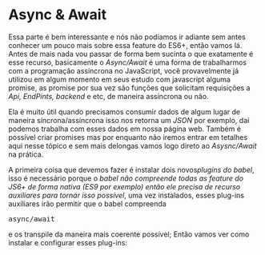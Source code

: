 <h1> Async & Await </h1>

<p>Essa parte é bem interessante e nós não podíamos ir adiante sem antes conhecer um pouco mais sobre essa feature do ES6+, então vamos lá. Antes de mais nada vou passar de forma bem sucinta o que exatamente é esse recurso, basicamente o <em>Async/Await</em> é uma forma de trabalharmos com a programação assíncrona no JavaScript, você provavelmente já utilizou em algum momento em seus estudo com javascript alguma promise, as promise por sua vez são funções que solicitam requisições a <em>Api, EndPints, backend</em> e etc, de maneira assíncrona ou não.
</p>

<p>Ela é muito útil quando precisamos consumir dados de algum lugar de maneira síncrona/assíncrona isso nos retorna um <i>JSON</i> por exemplo, daí podemos trabalha com esses dados em nossa página web. Também é possível criar promises mas por enquanto não iremos entrar em tetalhes aqui nesse tópico e sem mais delongas vamos logo direto ao <i>Asysnc/Await</i> na prática.
</p>

<p>
A primeira coisa que devemos fazer é instalar dois novos<i>plugins do babel</i>, isso é necessário porque o <em><i>babel não compreende todas as feature do JS6+ de forma nativa (ES9 por exemplo) então ele precisa de recurso auxiliares para tornar isso possível</i></em>, uma vez instalados, esses plug-ins auxiliares irão permitir que o babel compreenda <pre>async/await</pre> e os transpile da maneira mais coerente possível; Então vamos ver como instalar e configurar esses plug-ins:
</p>